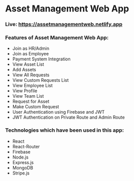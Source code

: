 # Asset Management Web App

### Live: https://assetmanagementweb.netlify.app

### Features of Asset Management Web App:

- Join as HR/Admin
- Join as Employee
- Payment System Integration
- View Asset List
- Add Assets
- View All Requests
- View Custom Requests List
- View Employee List
- View Profile
- View Team List
- Request for Asset
- Make Custom Request
- User Authentication using Firebase and JWT
- JWT Authentication on Private Route and Admin Route

### Technologies which have been used in this app:

- React
- React-Router
- Firebase
- Node.js
- Express.js
- MongoDB
- Stripe.js
